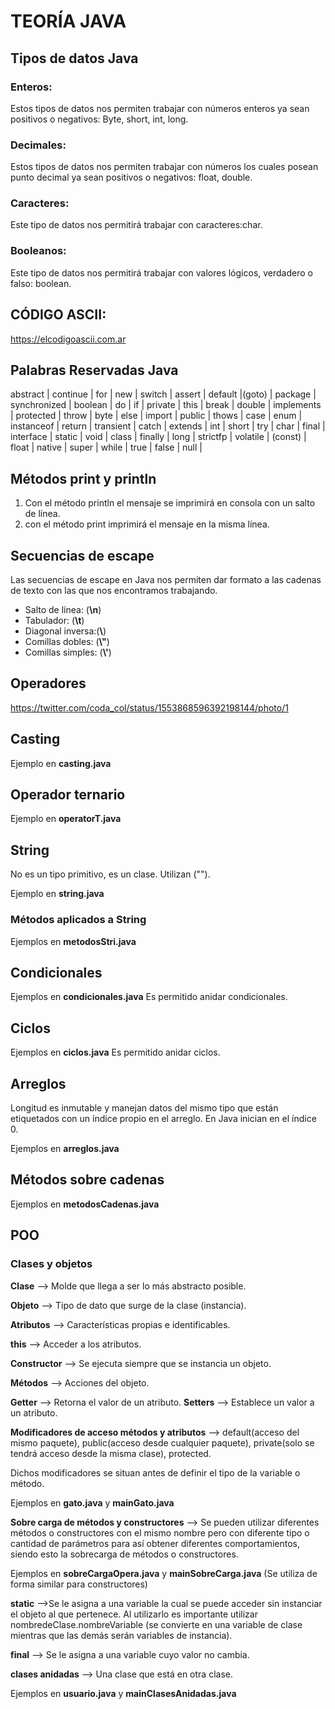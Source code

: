 # TEORÍA JAVA
## Tipos de datos Java

### Enteros:
Estos tipos de datos nos permiten trabajar con números enteros ya sean positivos o negativos: Byte, short, int, long.
### Decimales:
Estos tipos de datos nos permiten trabajar con números los cuales posean punto decimal ya sean positivos o negativos: float, double.
### Caracteres:
Este tipo de datos nos permitirá trabajar con caracteres:char.
### Booleanos:
Este tipo de datos nos permitirá trabajar con valores lógicos, verdadero o falso: boolean.

## CÓDIGO ASCII:

https://elcodigoascii.com.ar

## Palabras Reservadas Java

abstract | continue | for        |  new      | switch       |
assert   | default  |(goto)      | package   | synchronized |
boolean  |  do      | if         | private   | this         |
break    | double   | implements | protected | throw        |
byte     | else     | import     | public    | thows        |
case     | enum     | instanceof | return    | transient    |
catch    | extends  | int        | short     | try          |
char     | final    | interface  | static    | void         |
class    | finally  | long       | strictfp  | volatile     |
(const)  | float    | native     | super     | while        |
true     | false    | null       |
## Métodos print y println

1. Con el método println el mensaje se imprimirá en consola con un salto de línea.
1. con el método print imprimirá el mensaje en la misma línea.

## Secuencias de escape

Las secuencias de escape en Java nos permiten dar formato a las cadenas de texto con las que nos encontramos trabajando.

* Salto de línea: (**\n**)
* Tabulador: (**\t**)
* Diagonal inversa:(**\\**)
* Comillas dobles: (**\\"**)
* Comillas simples: (**\\'**)

## Operadores
https://twitter.com/coda_col/status/1553868596392198144/photo/1

## Casting

Ejemplo en **casting.java**

## Operador ternario

Ejemplo en **operatorT.java**

## String

No es un tipo primitivo, es un clase. Utilizan ("").

Ejemplo en **string.java**

### Métodos aplicados a String

Ejemplos en **metodosStri.java**

## Condicionales

Ejemplos en **condicionales.java**
Es permitido anidar condicionales.

## Ciclos 

Ejemplos en **ciclos.java**
Es permitido anidar ciclos.

## Arreglos

Longitud es inmutable y manejan datos del mismo tipo que están etiquetados con un índice propio en el arreglo. En Java inician en el índice 0.

Ejemplos en **arreglos.java**

## Métodos sobre cadenas 

Ejemplos en **metodosCadenas.java**

## POO 

### Clases y objetos 

**Clase** --> Molde que llega a ser lo más abstracto posible.

**Objeto** --> Tipo de dato que surge de la clase (instancia).

**Atributos** --> Características propias e identificables.

**this** --> Acceder a los atributos.

**Constructor** --> Se ejecuta siempre que se instancia un objeto.

**Métodos** --> Acciones del objeto.

**Getter** --> Retorna el valor de un atributo.
**Setters** -->  Establece un valor a un atributo.

**Modificadores de acceso métodos y atributos** --> default(acceso del mismo paquete), public(acceso desde cualquier paquete), private(solo se tendrá acceso desde la misma clase), protected. 

Dichos modificadores se situan antes de definir el tipo de la variable o método.

Ejemplos en **gato.java** y **mainGato.java** 

**Sobre carga de métodos y constructores** --> Se pueden utilizar diferentes métodos o constructores con el mismo nombre pero con diferente tipo o cantidad de parámetros para así obtener diferentes comportamientos, siendo esto la sobrecarga de métodos o constructores.

Ejemplos en **sobreCargaOpera.java** y **mainSobreCarga.java** (Se utiliza de forma similar para constructores)

**static** -->Se le asigna a una variable la cual se puede acceder sin instanciar el objeto al que pertenece. Al utilizarlo es importante utilizar nombredeClase.nombreVariable (se convierte en una variable de clase mientras que las demás serán variables de instancia).

**final** --> Se le asigna a una variable cuyo valor no cambia.

**clases anidadas**  --> Una clase que está en otra clase.

Ejemplos en **usuario.java** y **mainClasesAnidadas.java**